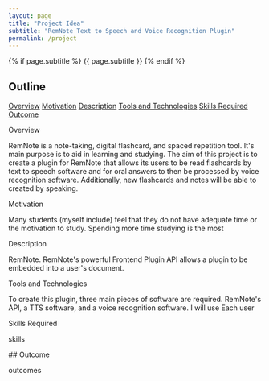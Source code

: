 ```yaml
---
layout: page
title: "Project Idea"
subtitle: "RemNote Text to Speech and Voice Recognition Plugin"
permalink: /project
---
```


{% if page.subtitle %}
    {{ page.subtitle }}
{% endif %}

## Outline

<a href="#overview_link">Overview</a>
<a href="#motivation_link">Motivation</a>
<a href="#description_link">Description</a>
<a href="#tools_link">Tools and Technologies</a>
<a href="#skills_link">Skills Required</a>
<a href="#outcome_link">Outcome</a>

<a id="overview_link">Overview</a>

RemNote is a note-taking, digital flashcard, and spaced repetition tool. It's main purpose is to aid in learning and studying. The aim of this project is to create a plugin for RemNote that allows its users to be read flashcards by text to speech software and for oral answers to then be processed by voice recognition software. Additionally, new flashcards and notes will be able to created by speaking.

<a id="motivation_link">Motivation</a>

Many students (myself include) feel that they do not have adequate time or the motivation to study. Spending more time studying is the most 

<a id="description_link">Description</a>

RemNote. RemNote's powerful Frontend Plugin API allows a plugin to be embedded into a user's document.

<a id="tools_link">Tools and Technologies</a>

To create this plugin, three main pieces of software are required. RemNote's API, a TTS software, and a voice recognition software. I will use 
Each user

<a id="skills_link">Skills Required</a>

skills

<a id="outcome_link"> ## Outcome </a>

outcomes

